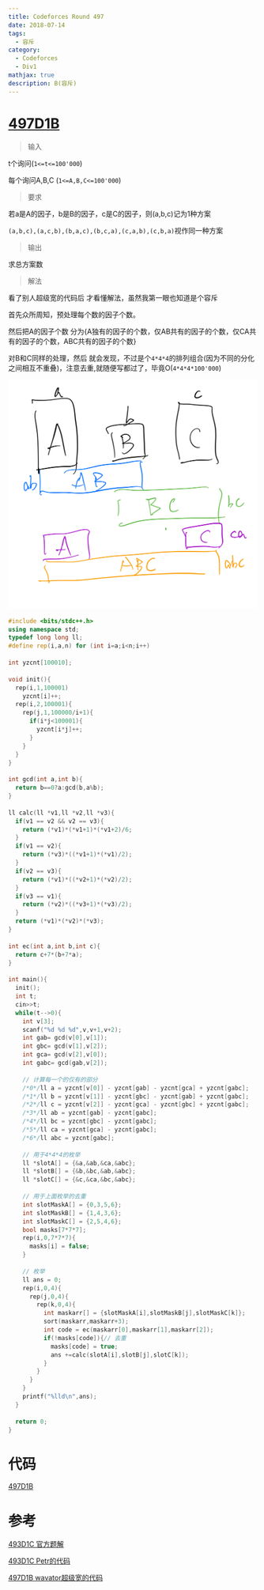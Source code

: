 ```yaml
---
title: Codeforces Round 497
date: 2018-07-14
tags:
  - 容斥
category:
  - Codeforces
  - Div1
mathjax: true
description: B(容斥)
---
```


# [497D1B](http://codeforces.com/contest/1007/problem/B)

> 输入

t个询问(`1<=t<=100'000`)

每个询问A,B,C (`1<=A,B,C<=100'000`)

> 要求

若a是A的因子，b是B的因子，c是C的因子，则(a,b,c)记为1种方案

`(a,b,c),(a,c,b),(b,a,c),(b,c,a),(c,a,b),(c,b,a)`视作同一种方案

> 输出

求总方案数

> 解法

看了别人超级宽的代码后 才看懂解法，虽然我第一眼也知道是个容斥

首先众所周知，预处理每个数的因子个数。

然后把A的因子个数 分为{A独有的因子的个数，仅AB共有的因子的个数，仅CA共有的因子的个数，ABC共有的因子的个数}

对B和C同样的处理，然后 就会发现，不过是个`4*4*4`的排列组合(因为不同的分化之间相互不重叠)，注意去重,就随便写都过了，毕竟O(`4*4*4*100'000`)

![497D1B](/img/497D1B.png)

```c++
#include <bits/stdc++.h>
using namespace std;
typedef long long ll;
#define rep(i,a,n) for (int i=a;i<n;i++)

int yzcnt[100010];

void init(){
  rep(i,1,100001)
    yzcnt[i]++;
  rep(i,2,100001){
    rep(j,1,100000/i+1){
      if(i*j<100001){
        yzcnt[i*j]++;
      }
    }
  }
}

int gcd(int a,int b){
  return b==0?a:gcd(b,a%b);
}

ll calc(ll *v1,ll *v2,ll *v3){
  if(v1 == v2 && v2 == v3){
    return (*v1)*(*v1+1)*(*v1+2)/6;
  }
  if(v1 == v2){
    return (*v3)*((*v1+1)*(*v1)/2);
  }
  if(v2 == v3){
    return (*v1)*((*v2+1)*(*v2)/2);
  }
  if(v3 == v1){
    return (*v2)*((*v3+1)*(*v3)/2);
  }
  return (*v1)*(*v2)*(*v3);
}

int ec(int a,int b,int c){
  return c+7*(b+7*a);
}

int main(){
  init();
  int t;
  cin>>t;
  while(t-->0){
    int v[3];
    scanf("%d %d %d",v,v+1,v+2);
    int gab= gcd(v[0],v[1]);
    int gbc= gcd(v[1],v[2]);
    int gca= gcd(v[2],v[0]);
    int gabc= gcd(gab,v[2]);

    // 计算每一个的仅有的部分
    /*0*/ll a = yzcnt[v[0]] - yzcnt[gab] - yzcnt[gca] + yzcnt[gabc];
    /*1*/ll b = yzcnt[v[1]] - yzcnt[gbc] - yzcnt[gab] + yzcnt[gabc];
    /*2*/ll c = yzcnt[v[2]] - yzcnt[gca] - yzcnt[gbc] + yzcnt[gabc];
    /*3*/ll ab = yzcnt[gab] - yzcnt[gabc];
    /*4*/ll bc = yzcnt[gbc] - yzcnt[gabc];
    /*5*/ll ca = yzcnt[gca] - yzcnt[gabc];
    /*6*/ll abc = yzcnt[gabc];

    // 用于4*4*4的枚举
    ll *slotA[] = {&a,&ab,&ca,&abc};
    ll *slotB[] = {&b,&bc,&ab,&abc};
    ll *slotC[] = {&c,&ca,&bc,&abc};

    // 用于上面枚举的去重
    int slotMaskA[] = {0,3,5,6};
    int slotMaskB[] = {1,4,3,6};
    int slotMaskC[] = {2,5,4,6};
    bool masks[7*7*7];
    rep(i,0,7*7*7){
      masks[i] = false;
    }

    // 枚举
    ll ans = 0;
    rep(i,0,4){
      rep(j,0,4){
        rep(k,0,4){
          int maskarr[] = {slotMaskA[i],slotMaskB[j],slotMaskC[k]};
          sort(maskarr,maskarr+3);
          int code = ec(maskarr[0],maskarr[1],maskarr[2]);
          if(!masks[code]){// 去重
            masks[code] = true;
            ans +=calc(slotA[i],slotB[j],slotC[k]);
          }
        }
      }
    }
    printf("%lld\n",ans);
  }

  return 0;
}
```

# 代码

[497D1B](https://codeforces.com/contest/1007/submission/40314815)

# 参考

[493D1C 官方题解](https://codeforces.com/blog/entry/60357)

[493D1C Petr的代码](http://codeforces.com/contest/997/submission/39830108)

[497D1B wavator超级宽的代码](https://codeforces.com/contest/1007/submission/40290969)

